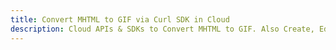 ---title: Convert MHTML to GIF via Curl SDK in Clouddescription: Cloud APIs & SDKs to Convert MHTML to GIF. Also Create, Edit & Render Microsoft Word & OpenOffice documents in the Cloud.---